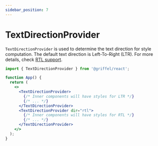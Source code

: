 ```yaml
---
sidebar_position: 7
---
```


# TextDirectionProvider

`TextDirectionProvider` is used to determine the text direction for style computation. The default text direction is Left-To-Right (LTR). For more details, check [RTL support](/react/api/make-styles#rtl-support).

```jsx
import { TextDirectionProvider } from '@griffel/react';

function App() {
  return (
    <>
      <TextDirectionProvider>
        {/* Inner components will have styles for LTR */}
        {/* ... */}
      </TextDirectionProvider>
      <TextDirectionProvider dir="rtl">
        {/* Inner components will have styles for RTL */}
        {/* ... */}
      </TextDirectionProvider>
    </>
  );
}
```
